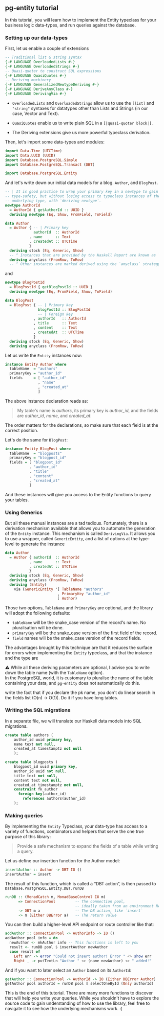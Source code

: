 ## pg-entity tutorial

In this tutorial, you will learn how to implement the Entity typeclass for your business logic data-types, and run
queries against the database.

### Setting up our data-types
First, let us enable a couple of extensions 

```haskell
-- Traditional list & string syntax
{-# LANGUAGE OverloadedLists #-}
{-# LANGUAGE OverloadedStrings #-}
-- Quasi-quoter to construct SQL expressions
{-# LANGUAGE QuasiQuotes #-}
-- Deriving machinery
{-# LANGUAGE GeneralizedNewtypeDeriving #-}
{-# LANGUAGE DeriveAnyClass #-}
{-# LANGUAGE DerivingVia #-}
```

* `OverloadedLists` and `OverloadedStrings` allow us to use the `[list]` and `"string"`
syntaxes for datatypes other than Lists and Strings (in our case, Vector and Text).

* `QuasiQuotes` enable us to write plain SQL in a `[|quasi-quoter block|]`. 

* The Deriving extensions give us more powerful typeclass derivation. 


Then, let's import some data-types and modules:

```haskell
import Data.Time (UTCTime)
import Data.UUID (UUID)
import Database.PostgreSQL.Simple
import Database.PostgreSQL.Transact (DBT)

import Database.PostgreSQL.Entity
```

And let's write down our initial data models for a blog. `Author`, and `BlogPost`.  

```haskell
-- | It is good practice to wrap your primary key in a newtype to gain more
-- type-safety, but without losing access to typeclass instances of the
-- underlying type, with `deriving newtype`.
newtype AuthorId
  = AuthorId { getAuthorId :: UUID }
  deriving newtype (Eq, Show, FromField, ToField)

data Author
  = Author { -- | Primary key
             authorId  :: AuthorId
           , name      :: Text
           , createdAt :: UTCTime
           }
  deriving stock (Eq, Generic, Show) 
  -- ^ Instances that are provided by the Haskell Report are known as `stock` classes.
  deriving anyclass (FromRow, ToRow) 
  -- ^ Other instances are marked derived using the `anyclass` strategy
```

and

```haskell
newtype BlogPostId
  = BlogPostId { getBlogPostId :: UUID }
  deriving newtype (Eq, FromField, Show, ToField)

data BlogPost
  = BlogPost { -- | Primary key
               blogPostId :: BlogPostId
               -- | Foreign key
             , authorId   :: AuthorId
             , title      :: Text
             , content    :: Text
             , createdAt  :: UTCTime
             }
  deriving stock (Eq, Generic, Show)
  deriving anyclass (FromRow, ToRow)
```

Let us write the `Entity` instances now:

```Haskell
instance Entity Author where
  tableName  = "authors"
  primaryKey = "author_id"
  fields     = [ "author_id"
               , "name"
               , "created_at"
               ]
```

The above instance declaration reads as:  
> My table's name is _authors_, its primary key is _author\_id_, and the fields are _author\_id_, _name_, and _created\_at_.

The order matters for the declarations, so make sure that each field is at the correct position.

Let's do the same for `BlogPost`:

```Haskell
instance Entity BlogPost where
  tableName  = "blogposts"
  primaryKey = "blogpost_id"
  fields = [ "blogpost_id"
           , "author_id"
           , "title"
           , "content"
           , "created_at"
           ]
```

And these instances will give you access to the Entity functions to query your tables. 

### Using Generics

But all these manual instances are a tad tedious. Fortunately, there is a derivation mechanism available that allows you
to automate the generation of the `Entity` instance. This mechanism is called `DerivingVia`.
It allows you to use a wrapper, called `GenericEntity`, and a list of options at the type-level to generate the instance


```haskell
data Author
  = Author { authorId  :: AuthorId
           , name      :: Text
           , createdAt :: UTCTime
           }
  deriving stock (Eq, Generic, Show)
  deriving anyclass (FromRow, ToRow)
  deriving (Entity)
    via (GenericEntity '[ TableName "authors"    
                        , PrimaryKey "author_id"
                        ] Author)
```

Those two options, `TableName` and `PrimaryKey` are optional, and the library will adopt the following defaults:

* `tableName` will be the snake\_case version of the record's name. No pluralisation will be done.
* `primaryKey` will be the snake\_case version of the first field of the record.
* `field` names will be the snake\_case version of the record fields.

The advantages brought by this technique are that it reduces the surface for errors when implementing the `Entity` typeclass,
and that the instance and the type are 

⚠ While all these deriving parameters are optional, I advise you to write down the table name (with the `TableName` option).  
In the PostgreSQL world, it is customary to pluralise the name of the table containing your data, and
`pg-entity` does not automatically do this.

<TODO> write the fact that if you declare the pk name, you don't do linear search in the fields list (O(n) -> O(1)).
Do it if you have long tables.

### Writing the SQL migrations

In a separate file, we will translate our Haskell data models into SQL migrations.

```sql
create table authors (
    author_id uuid primary key,
    name text not null,
    created_at timestamptz not null
    );

create table blogposts (
    blogpost_id uuid primary key,
    author_id uuid not null,
    title text not null,
    content text not null,
    created_at timestamptz not null,
    constraint fk_author
      foreign key(author_id)
        references authors(author_id)
    );
```

### Making queries

By implementing the `Entity` Typeclass, your data-type has access to a variety of functions, combinators and helpers that serve the one true purpose of
this library: 

> Provide a safe mechanism to expand the fields of a table while writing a query.

Let us define our insertion function for the Author model:

```haskell
insertAuthor :: Author -> DBT IO ()
insertAuthor = insert
```

<!--
TODO: Link to runDB in Hackage when the library is published
-->
The result of this function, which is called a “DBT action”, is then passed to `Database.PostgreSQL.Entity.DBT.runDB`

```haskell
runDB :: (MonadCatch m, MonadBaseControl IO m)
      => ConnectionPool         -- The connection pool,
                                -- ideally taken from an environment ReaderT
      -> DBT m a                -- The DB action, like `insert`
      -> m (Either DBError a)   -- The return value
```

You can then build a higher-level API endpoint or route controller like that:

```haskell
addAuthor :: ConnectionPool -> AuthorInfo -> IO ()
addAuthor pool info = do
  newAuthor <- mkAuthor info -- This functions is left to you
  result <- runDB pool $ insertAuthor newAuthor
  case result of
    Left err -> error "Could not insert author! Error " <> show err
    Right _ -> putTextLn "Author " <> (name newAuthor) <> " added!"
```

And if you want to later select an `Author` based on its `AuthorId`:

```haskell
getAuthor :: ConnectionPool -> AuthorId -> IO (Either DBError Author)
getAuthor pool authorId = runDB pool $ selectOneById (Only authorId)
```

This is the end of this tutorial. There are many more functions to discover that will help you write your queries.
While you shouldn't have to explore the source code to gain understanding of how to use the library, feel free to
navigate it to see how the underlying mechanisms work. :)

